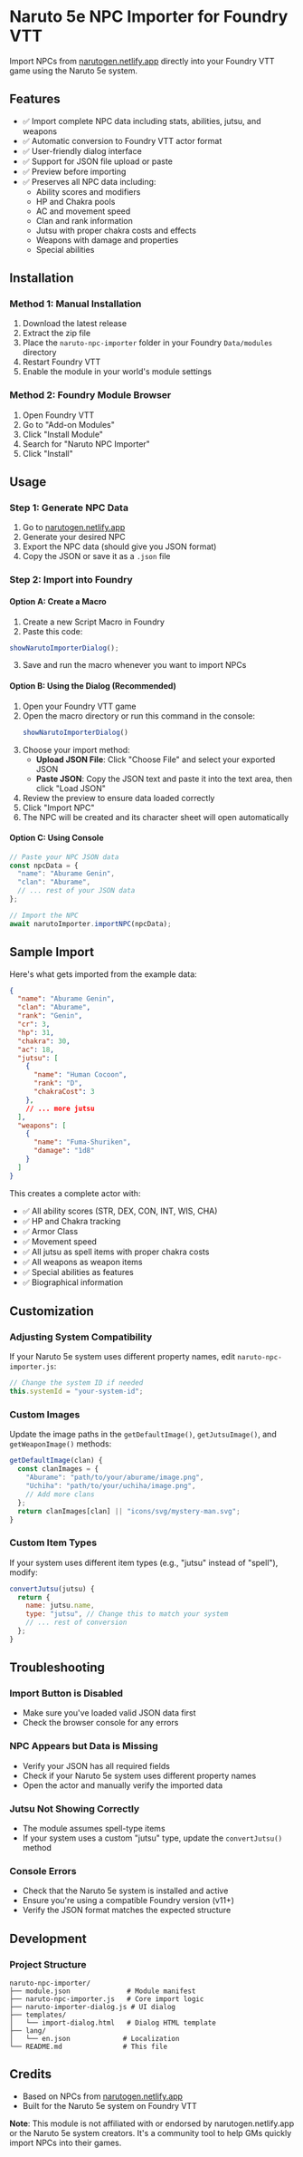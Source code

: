# Naruto 5e NPC Importer for Foundry VTT

Import NPCs from [narutogen.netlify.app](https://narutogen.netlify.app/) directly into your Foundry VTT game using the Naruto 5e system.

## Features

- ✅ Import complete NPC data including stats, abilities, jutsu, and weapons
- ✅ Automatic conversion to Foundry VTT actor format
- ✅ User-friendly dialog interface
- ✅ Support for JSON file upload or paste
- ✅ Preview before importing
- ✅ Preserves all NPC data including:
  - Ability scores and modifiers
  - HP and Chakra pools
  - AC and movement speed
  - Clan and rank information
  - Jutsu with proper chakra costs and effects
  - Weapons with damage and properties
  - Special abilities

## Installation

### Method 1: Manual Installation

1. Download the latest release
2. Extract the zip file
3. Place the `naruto-npc-importer` folder in your Foundry `Data/modules` directory
4. Restart Foundry VTT
5. Enable the module in your world's module settings

### Method 2: Foundry Module Browser

1. Open Foundry VTT
2. Go to "Add-on Modules"
3. Click "Install Module"
4. Search for "Naruto NPC Importer"
5. Click "Install"

## Usage

### Step 1: Generate NPC Data

1. Go to [narutogen.netlify.app](https://narutogen.netlify.app/)
2. Generate your desired NPC
3. Export the NPC data (should give you JSON format)
4. Copy the JSON or save it as a `.json` file

### Step 2: Import into Foundry

#### Option A: Create a Macro

1. Create a new Script Macro in Foundry
2. Paste this code:
```javascript
showNarutoImporterDialog();
```
3. Save and run the macro whenever you want to import NPCs

#### Option B: Using the Dialog (Recommended)

1. Open your Foundry VTT game
2. Open the macro directory or run this command in the console:
   ```javascript
   showNarutoImporterDialog()
   ```
3. Choose your import method:
   - **Upload JSON File**: Click "Choose File" and select your exported JSON
   - **Paste JSON**: Copy the JSON text and paste it into the text area, then click "Load JSON"
4. Review the preview to ensure data loaded correctly
5. Click "Import NPC"
6. The NPC will be created and its character sheet will open automatically

#### Option C: Using Console

```javascript
// Paste your NPC JSON data
const npcData = {
  "name": "Aburame Genin",
  "clan": "Aburame",
  // ... rest of your JSON data
};

// Import the NPC
await narutoImporter.importNPC(npcData);
```

## Sample Import

Here's what gets imported from the example data:

```json
{
  "name": "Aburame Genin",
  "clan": "Aburame",
  "rank": "Genin",
  "cr": 3,
  "hp": 31,
  "chakra": 30,
  "ac": 18,
  "jutsu": [
    {
      "name": "Human Cocoon",
      "rank": "D",
      "chakraCost": 3
    },
    // ... more jutsu
  ],
  "weapons": [
    {
      "name": "Fuma-Shuriken",
      "damage": "1d8"
    }
  ]
}
```

This creates a complete actor with:
- ✅ All ability scores (STR, DEX, CON, INT, WIS, CHA)
- ✅ HP and Chakra tracking
- ✅ Armor Class
- ✅ Movement speed
- ✅ All jutsu as spell items with proper chakra costs
- ✅ All weapons as weapon items
- ✅ Special abilities as features
- ✅ Biographical information

## Customization

### Adjusting System Compatibility

If your Naruto 5e system uses different property names, edit `naruto-npc-importer.js`:

```javascript
// Change the system ID if needed
this.systemId = "your-system-id";
```

### Custom Images

Update the image paths in the `getDefaultImage()`, `getJutsuImage()`, and `getWeaponImage()` methods:

```javascript
getDefaultImage(clan) {
  const clanImages = {
    "Aburame": "path/to/your/aburame/image.png",
    "Uchiha": "path/to/your/uchiha/image.png",
    // Add more clans
  };
  return clanImages[clan] || "icons/svg/mystery-man.svg";
}
```

### Custom Item Types

If your system uses different item types (e.g., "jutsu" instead of "spell"), modify:

```javascript
convertJutsu(jutsu) {
  return {
    name: jutsu.name,
    type: "jutsu", // Change this to match your system
    // ... rest of conversion
  };
}
```

## Troubleshooting

### Import Button is Disabled
- Make sure you've loaded valid JSON data first
- Check the browser console for any errors

### NPC Appears but Data is Missing
- Verify your JSON has all required fields
- Check if your Naruto 5e system uses different property names
- Open the actor and manually verify the imported data

### Jutsu Not Showing Correctly
- The module assumes spell-type items
- If your system uses a custom "jutsu" type, update the `convertJutsu()` method

### Console Errors
- Check that the Naruto 5e system is installed and active
- Ensure you're using a compatible Foundry version (v11+)
- Verify the JSON format matches the expected structure

## Development

### Project Structure
```
naruto-npc-importer/
├── module.json              # Module manifest
├── naruto-npc-importer.js   # Core import logic
├── naruto-importer-dialog.js # UI dialog
├── templates/
│   └── import-dialog.html   # Dialog HTML template
├── lang/
│   └── en.json             # Localization
└── README.md               # This file
```


## Credits

- Based on NPCs from [narutogen.netlify.app](https://narutogen.netlify.app/)
- Built for the Naruto 5e system on Foundry VTT


**Note**: This module is not affiliated with or endorsed by narutogen.netlify.app or the Naruto 5e system creators. It's a community tool to help GMs quickly import NPCs into their games.
